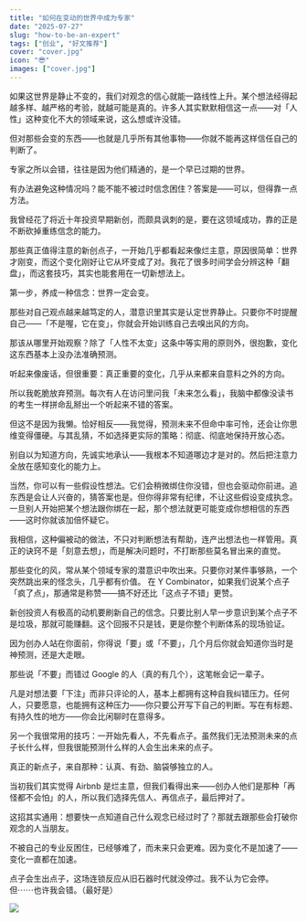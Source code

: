 ```yaml
---
title: "如何在变动的世界中成为专家"
date: "2025-07-27"
slug: "how-to-be-an-expert"
tags: ["创业", "好文推荐"]
cover: "cover.jpg"
icon: "😎"
images: ["cover.jpg"]
---
```

如果这世界是静止不变的，我们对观念的信心就能一路线性上升。某个想法经得起越多样、越严格的考验，就越可能是真的。许多人其实默默相信这一点——对「人性」这种变化不大的领域来说，这么想或许没错。



但对那些会变的东西——也就是几乎所有其他事物——你就不能再这样信任自己的判断了。



专家之所以会错，往往是因为他们精通的，是一个早已过期的世界。



有办法避免这种情况吗？能不能不被过时信念困住？答案是——可以，但得靠一点方法。



我曾经花了将近十年投资早期新创，而颇具讽刺的是，要在这领域成功，靠的正是不断砍掉重练信念的能力。



那些真正值得注意的新创点子，一开始几乎都看起来像烂主意，原因很简单：世界才刚变，而这个变化刚好让它从坏变成了对。我花了很多时间学会分辨这种「翻盘」，而这套技巧，其实也能套用在一切新想法上。



第一步，养成一种信念：世界一定会变。



那些对自己观点越来越笃定的人，潜意识里其实是认定世界静止。只要你不时提醒自己——「不是喔，它在变」，你就会开始训练自己去嗅出风的方向。



那该从哪里开始观察？除了「人性不太变」这条中等实用的原则外，很抱歉，变化这东西基本上没办法准确预测。



听起来像废话，但很重要：真正重要的变化，几乎从来都来自意料之外的方向。



所以我乾脆放弃预测。每次有人在访问里问我「未来怎么看」，我脑中都像没读书的考生一样拼命乱掰出一个听起来不错的答案。



但这不是因为我懒。恰好相反——我觉得，预测未来不但命中率可怜，还会让你思维变得僵硬。与其乱猜，不如选择更实际的策略：彻底、彻底地保持开放心态。



别自以为知道方向，先诚实地承认——我根本不知道哪边才是对的。然后把注意力全放在感知变化的能力上。



当然，你可以有一些假设性想法。它们会稍微绑住你没错，但也会驱动你前进。追东西是会让人兴奋的，猜答案也是。但你得非常有纪律，不让这些假设变成执念。
一旦别人开始把某个想法跟你绑在一起，那个想法就更可能变成你想相信的东西——这时你就该加倍怀疑它。



我相信，这种偏被动的做法，不只对判断想法有帮助，连产出想法也一样管用。真正的诀窍不是「刻意去想」，而是解决问题时，不打断那些莫名冒出来的直觉。



那些变化的风，常从某个领域专家的潜意识中吹出来。只要你对某件事够熟，一个突然跳出来的怪念头，几乎都有价值。
在 Y Combinator，如果我们说某个点子「疯了点」，那通常是称赞——搞不好还比「这点子不错」更赞。



新创投资人有极高的动机要刷新自己的信念。只要比别人早一步意识到某个点子不是垃圾，那就可能赚翻。这个回报不只是钱，更是你整个判断体系的现场验证。



因为创办人站在你面前，你得说「要」或「不要」，几个月后你就会知道你当时是神预测，还是大走眼。



那些说「不要」而错过 Google 的人（真的有几个），这笔帐会记一辈子。



凡是对想法要「下注」而非只评论的人，基本上都拥有这种自我纠错压力。任何人，只要愿意，也能拥有这种压力——你只要公开写下自己的判断。写在有标题、有持久性的地方——你会比闲聊时在意得多。



另一个我很常用的技巧：一开始先看人，不先看点子。虽然我们无法预测未来的点子长什么样，但我很能预测什么样的人会生出未来的点子。



真正的新点子，来自那种：认真、有劲、脑袋够独立的人。



当初我们其实觉得 Airbnb 是烂主意，但我们看得出来——创办人他们是那种「再怪都不会怕」的人，所以我们选择先信人、再信点子，最后押对了。



这招其实通用：想要快一点知道自己什么观念已经过时了？那就去跟那些会打破你观念的人当朋友。



不被自己的专业反困住，已经够难了，而未来只会更难。因为变化不是加速了——变化一直都在加速。



点子会生出点子，这场连锁反应从旧石器时代就没停过。我不认为它会停。
但⋯⋯也许我会错。（最好是）




![](https://prod-files-secure.s3.us-west-2.amazonaws.com/112d0858-5090-4d34-a606-b75eb8d65fd2/46476355-9cf3-4e99-9b7a-3531bc426380/1000202064.png?X-Amz-Algorithm=AWS4-HMAC-SHA256&X-Amz-Content-Sha256=UNSIGNED-PAYLOAD&X-Amz-Credential=ASIAZI2LB466QHHFIRDL%2F20250811%2Fus-west-2%2Fs3%2Faws4_request&X-Amz-Date=20250811T055349Z&X-Amz-Expires=3600&X-Amz-Security-Token=IQoJb3JpZ2luX2VjEKz%2F%2F%2F%2F%2F%2F%2F%2F%2F%2FwEaCXVzLXdlc3QtMiJIMEYCIQDseB0%2BJb4NkvW3k0JSKRmeHIJthLWF3T5NiCCbcIB%2FIQIhAPF2ii9l6f%2Bdys0fEszUTpboYIxJSrCUyOSlXLvP7DeFKogECOX%2F%2F%2F%2F%2F%2F%2F%2F%2F%2FwEQABoMNjM3NDIzMTgzODA1Igy8oPZdVIkq6tR5p14q3ANPlsSGkKoezGzeQCA9lrXAOcJfXjr82Xv%2FYQwYWfI42X009CxbrmCQSLqOd2KrN90eqKYuC9cuXXXjuqdD2ynbUANSQohfB7%2B0Tvz1DCW%2BBz9M%2BupO5MaZ1DJCkBW9pJdXa66kImeuIotoaaabdadvLtcWWtTN17MU1rrxKG8f99Odpg5YGbuy34S0G7sR34UZ33tO8B%2Bl6W5%2FdB5daF32%2BlAW0RqTkiAfkN%2F%2FTK1yJgtW2fUvBpB9v95R0dIH0HWSLZN4NN7XkBZ%2Bvh8WNVV3Kzd73otiQMqWEtloyAWGMrIVzFsjo%2BEDRRW4%2BUxki9vJFFbsBYrutuBkDQK1TbGo3jygPT3GkyGYw8e0IuhdoKAinj42Jh%2F9AT7U1w7qwS23fTkVZ2EgEbgldBCScFw2Pr5F8KhYgsDzt5w0Bof7SAWXzsBjy3qDH2qqJhnXPN28L%2BOzScbL4ho5PIgBVEYy1Ni4FzQ8RznmeavyqgAMYkXnI6WTwdg2ye%2Fn6GaoJnTt%2B2FBMa9CTWZxfqZ7XDw8%2B7yeV6%2B0aW6paU9JN9vl9X9kr9nbOzricOi%2FRXICRthrKw310u9s6AVX4O5MfiZLCnJ9Ppzv4eSRNZJFEIF1Ykufh%2FLCBeE37L6pazC%2B2%2BXEBjqkAUC6vM7oztl3C0DNkMbnP7fssdZVhVvSxY5teoeaSvOoNX9vvS%2F%2FMcHt5OAf4n4i%2BypjPxuDn1QJ%2Bq9vwCpWuSBtMwk73IqSlVoMTqA7TdxqsIowTiOw8GPbTVqCIoEEUAww1nASo%2B%2FzAbW8mAXbSLknoQcyFo4uGFAapagGyd1MwSceLwcoAIY896MF7XKsi2vuIugcEBlI765a0ON7jdsNrvmI&X-Amz-Signature=8f190212a9953ab89eb4e3a40d472950e22ef3fe23f5a537c6512d2ce0ebe858&X-Amz-SignedHeaders=host&x-amz-checksum-mode=ENABLED&x-id=GetObject)

